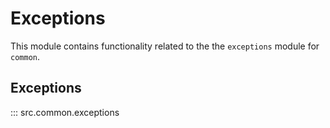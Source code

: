 # Exceptions

This module contains functionality related to the the `exceptions` module for `common`.

## Exceptions

::: src.common.exceptions

